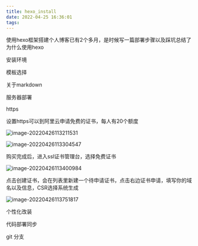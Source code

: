 ```yaml
---
title: hexo_install
date: 2022-04-25 16:36:01
tags:
---
```



使用hexo框架搭建个人博客已有2个多月，是时候写一篇部署步骤以及踩坑总结了
为什么使用hexo

安装环境

模板选择

关于markdown

服务器部署

https

设置https可以到阿里云申请免费的证书，每人有20个额度

![image-20220426113211531](https://jaycehe.oss-cn-hangzhou.aliyuncs.com/markdown/202204261132101.png)



![image-20220426113304547](https://jaycehe.oss-cn-hangzhou.aliyuncs.com/markdown/202204261133715.png)

购买完成后，进入ssl证书管理台，选择免费证书

![image-20220426113400984](https://jaycehe.oss-cn-hangzhou.aliyuncs.com/markdown/202204261134061.png)

点击创建证书，会在列表里新建一个待申请证书，点击右边证书申请，填写你的域名以及信息，CSR选择系统生成

![image-20220426113751817](https://jaycehe.oss-cn-hangzhou.aliyuncs.com/markdown/202204261137893.png)



个性化改装

代码部署同步

git 分支

